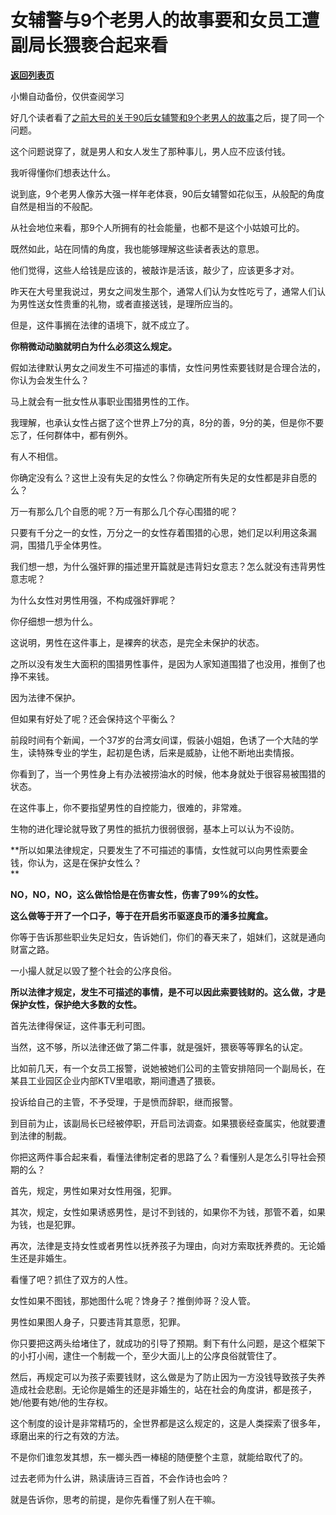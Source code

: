 # 女辅警与9个老男人的故事要和女员工遭副局长猥亵合起来看

[**返回列表页**](/gzh/记忆承载3)

小懒自动备份，仅供查阅学习

好几个读者看了[之前大号的关于90后女辅警和9个老男人的故事](https://mp.weixin.qq.com/s?__biz=MzU0MjYwNDU2Mw==&mid=2247497170&idx=2&sn=b4f41434d87b6c7dae8e352e62370cd0&chksm=fb1a99aecc6d10b86e804aa1121cd3aaa6ce8e4a3e40197bdc8a59cb013a257b6ea3a0e0d749&token=1782477936&lang=zh_CN&scene=21#wechat_redirect)之后，提了同一个问题。  

  

这个问题说穿了，就是男人和女人发生了那种事儿，男人应不应该付钱。

  

我听得懂你们想表达什么。  

  

说到底，9个老男人像苏大强一样年老体衰，90后女辅警如花似玉，从般配的角度自然是相当的不般配。

  

从社会地位来看，那9个人所拥有的社会能量，也都不是这个小姑娘可比的。

  

既然如此，站在同情的角度，我也能够理解这些读者表达的意思。

  

他们觉得，这些人给钱是应该的，被敲诈是活该，敲少了，应该更多才对。

  

昨天在大号里我说过，男女之间发生那个，通常人们认为女性吃亏了，通常人们认为男性送女性贵重的礼物，或者直接送钱，是理所应当的。  

  

但是，这件事搁在法律的语境下，就不成立了。  

  

 **你稍微动动脑就明白为什么必须这么规定。**

  

假如法律默认男女之间发生不可描述的事情，女性问男性索要钱财是合理合法的，你认为会发生什么？  

  

马上就会有一批女性从事职业围猎男性的工作。  

  

我理解，也承认女性占据了这个世界上7分的真，8分的善，9分的美，但是你不要忘了，任何群体中，都有例外。  

  

有人不相信。  

  

你确定没有么？这世上没有失足的女性么？你确定所有失足的女性都是非自愿的么？  

  

万一有那么几个自愿的呢？万一有那么几个存心围猎的呢？

  

只要有千分之一的女性，万分之一的女性存着围猎的心思，她们足以利用这条漏洞，围猎几乎全体男性。

  

我们想一想，为什么强奸罪的描述里开篇就是违背妇女意志？怎么就没有违背男性意志呢？  

  

为什么女性对男性用强，不构成强奸罪呢？  

  

你仔细想一想为什么。

  

这说明，男性在这件事上，是裸奔的状态，是完全未保护的状态。

  

之所以没有发生大面积的围猎男性事件，是因为人家知道围猎了也没用，推倒了也挣不来钱。  

  

因为法律不保护。  

  

但如果有好处了呢？还会保持这个平衡么？

  

前段时间有个新闻，一个37岁的台湾女间谍，假装小姐姐，色诱了一个大陆的学生，读特殊专业的学生，起初是色诱，后来是威胁，让他不断地出卖情报。  

  

你看到了，当一个男性身上有办法被捞油水的时候，他本身就处于很容易被围猎的状态。  

  

在这件事上，你不要指望男性的自控能力，很难的，非常难。

  

生物的进化理论就导致了男性的抵抗力很弱很弱，基本上可以认为不设防。

  

 **所以如果法律规定，只要发生了不可描述的事情，女性就可以向男性索要金钱，你认为，这是在保护女性么？  
**

  

 **NO，NO，NO，这么做恰恰是在伤害女性，伤害了99%的女性。**

  

 **这么做等于开了一个口子，等于在开启劣币驱逐良币的潘多拉魔盒。**

  

你等于告诉那些职业失足妇女，告诉她们，你们的春天来了，姐妹们，这就是通向财富之路。  

  

一小撮人就足以毁了整个社会的公序良俗。  

  

 **所以法律才规定，发生不可描述的事情，是不可以因此索要钱财的。这么做，才是保护女性，保护绝大多数的女性。**

  

首先法律得保证，这件事无利可图。  

  

当然，这不够，所以法律还做了第二件事，就是强奸，猥亵等等罪名的认定。  

  

比如前几天，有一个女员工报警，说她被她们公司的主管安排陪同一个副局长，在某县工业园区企业内部KTV里唱歌，期间遭遇了猥亵。  

  

投诉给自己的主管，不予受理，于是愤而辞职，继而报警。  

  

到目前为止，该副局长已经被停职，开启司法调查。如果猥亵经查属实，他就要遭到法律的制裁。

  

你把这两件事合起来看，看懂法律制定者的思路了么？看懂别人是怎么引导社会预期的么？  

  

首先，规定，男性如果对女性用强，犯罪。

其次，规定，女性如果诱惑男性，是讨不到钱的，如果你不为钱，那管不着，如果为钱，也是犯罪。

再次，法律是支持女性或者男性以抚养孩子为理由，向对方索取抚养费的。无论婚生还是非婚生。

  

看懂了吧？抓住了双方的人性。  

  

女性如果不图钱，那她图什么呢？馋身子？推倒帅哥？没人管。

男性如果图人身子，只要违背其意愿，犯罪。

  

你只要把这两头给堵住了，就成功的引导了预期。剩下有什么问题，是这个框架下的小打小闹，逮住一个制裁一个，至少大面儿上的公序良俗就管住了。  

  

然后，再规定可以为孩子索要钱财，这么做是为了防止因为一方没钱导致孩子失养造成社会悲剧。无论你是婚生的还是非婚生的，站在社会的角度讲，都是孩子，她/他要有她/他的生存权。

  

这个制度的设计是非常精巧的，全世界都是这么规定的，这是人类探索了很多年，琢磨出来的行之有效的方法。

  

不是你们谁忽发其想，东一榔头西一棒槌的随便整个主意，就能给取代了的。

  

过去老师为什么讲，熟读唐诗三百首，不会作诗也会吟？  

  

就是告诉你，思考的前提，是你先看懂了别人在干嘛。

